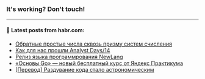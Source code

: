 ### It's working? Don't touch!

---
<!--
#### 🛠️ Technical stack:

![C++](https://img.shields.io/badge/C++-informational?logo=c%2B%2B&style=flat&logoColor=white&color=9C033A)
![Java](https://img.shields.io/badge/Java-informational?logo=java&style=flat&logoColor=white&color=007396)
![Kotlin](https://img.shields.io/badge/Kotlin-informational?logo=Kotlin&style=flat&logoColor=white&color=0095D5)
![JS](https://img.shields.io/badge/JS-informational?logo=javaScript&style=flat&logoColor=black&color=F7Df1E) <br>
![HTML5](https://img.shields.io/badge/HTML5-informational?logo=html5&style=flat&logoColor=white&color=E34F26)
![CSS3](https://img.shields.io/badge/CSS3-informational?logo=css3&style=flat&logoColor=white&color=157286)
![Sass](https://img.shields.io/badge/Saas-informational?logo=sass&style=flat&logoColor=white&color=hotpink)
![PHP](https://img.shields.io/badge/PHP-informational?logo=php&style=flat&logoColor=white&color=777BB4) <br>
![WebPAck](https://img.shields.io/badge/WebPack-informational?logo=webPack&style=flat&logoColor=white&color=FF6F00)
![Bootstrap](https://img.shields.io/badge/Bootstrap-informational?logo=Bootstrap&style=flat&logoColor=white&color=7952B3)
![MySQL](https://img.shields.io/badge/MySQL-informational?logo=MySQL&style=flat&logoColor=white&color=00f) <br>
![NodeJS](https://img.shields.io/badge/NodeJS-informational?logo=node.js&style=flat&logoColor=white&color=43853D)
![Spring](https://img.shields.io/badge/Spring-informational?logo=Spring&style=flat&logoColor=white&color=0A9EDC)
![Angular](https://img.shields.io/badge/Vue-informational?logo=vue.js&style=flat&logoColor=white&color=red)
![Git](https://img.shields.io/badge/Git-informational?logo=git&style=flat&logoColor=white&color=darkorange)

___
-->

#### 💬 Latest posts from habr.com:

<!-- BLOG-POST-LIST:START -->
- [Обратные простые числа сквозь призму систем счисления](https://habr.com/ru/post/672832/?utm_source=habrahabr&utm_medium=rss&utm_campaign=672832)
- [Как для нас прошли Analyst Days/14](https://habr.com/ru/post/673266/?utm_source=habrahabr&utm_medium=rss&utm_campaign=673266)
- [Релиз языка программрования NewLang](https://habr.com/ru/post/673176/?utm_source=habrahabr&utm_medium=rss&utm_campaign=673176)
- [«Основы Go» — новый бесплатный курс от Яндекс Практикума](https://habr.com/ru/post/673256/?utm_source=habrahabr&utm_medium=rss&utm_campaign=673256)
- [[Перевод] Раздувание кода стало астрономическим](https://habr.com/ru/post/673236/?utm_source=habrahabr&utm_medium=rss&utm_campaign=673236)
<!-- BLOG-POST-LIST:END -->
